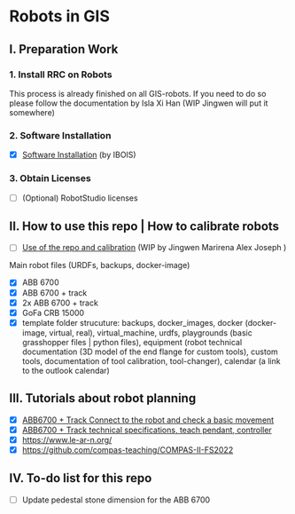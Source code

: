# Robots in GIS


## I. Preparation Work 

### 1. Install RRC on Robots

This process is already finished on all GIS-robots. If you need to do so please follow the documentation by Isla Xi Han (WIP Jingwen will put it somewhere)

### 2. Software Installation
- [X] [Software Installation](https://github.com/GIS-EPFL/Robots/blob/main/SoftwareInstallation.md) (by IBOIS)


### 3. Obtain Licenses

- [ ] (Optional) RobotStudio licenses 


## II. How to use this repo | How to calibrate robots

- [ ] [Use of the repo and calibration](https://github.com/GIS-EPFL/Robots/blob/main/robot_files/ReadMe.md) (WIP by Jingwen Marirena Alex Joseph )

Main robot files (URDFs, backups, docker-image)

  - [x] ABB 6700
  - [x] ABB 6700 + track
  - [x] 2x ABB 6700 + track
  - [x] GoFa CRB 15000
  - [x] template folder strucuture: backups, docker_images, docker (docker-image, virtual, real), virtual_machine, urdfs, playgrounds (basic grasshopper files | python files), equipment (robot technical documentation (3D model of the end flange for custom tools), custom tools, documentation of tool calibration, tool-changer), calendar (a link to the outlook calendar)

## III. Tutorials about robot planning

- [X] [ABB6700 + Track Connect to the robot and check a basic movement](https://github.com/GIS-EPFL/Robots/tree/main/robot_files/abb_irb_6700_track_irtb_6004)
- [X] [ABB6700 + Track technical specifications, teach pendant, controller](https://github.com/GIS-EPFL/Robots/tree/main/tutorials)
- [X] https://www.le-ar-n.org/
- [X] https://github.com/compas-teaching/COMPAS-II-FS2022

## IV. To-do list for this repo
- [ ] Update pedestal stone dimension for the ABB 6700
